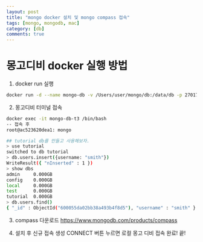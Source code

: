 ```yaml
---
layout: post
title: "mongo docker 설치 및 mongo compass 접속"
tags: [mongo, mongodb, mac]
category: [db]
comments: true
---
```


# 몽고디비 docker 실행 방법
1. docker run 실행
```sh
docker run -d --name mongo-db -v /Users/user/mongo/db:/data/db -p 27017:27017 mongo:4.2
```
2. 몽고디비 터미널 접속
```sh
docker exec -it mongo-db-t3 /bin/bash
-- 접속 후 
root@ac523620dea1: mongo

## tutorial db를 만들고 사용해보자.
> use tutorial
switched to db tutorial
> db.users.insert({username: "smith"})
WriteResult({ "nInserted" : 1 })
> show dbs
admin     0.000GB
config    0.000GB
local     0.000GB
test      0.000GB
tutorial  0.000GB 
> db.users.find()
{ "_id" : ObjectId("600055da02bb38a493b4f8d5"), "username" : "smith" }

```

3. compass 다운로드
https://www.mongodb.com/products/compass

4. 설치 후 신규 접속 생성 CONNECT 버튼 누르면 로컬 몽고 디비 접속 완료! 끝! 

